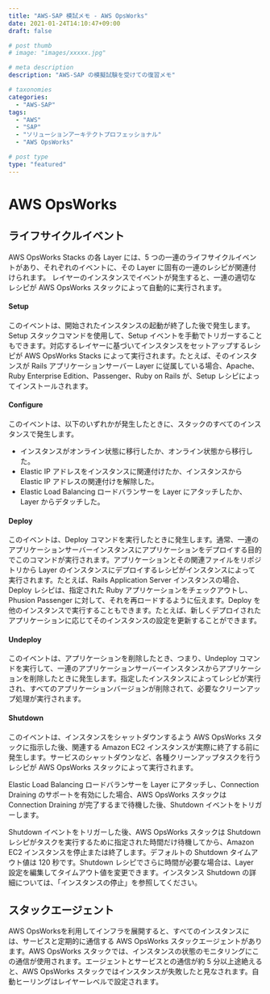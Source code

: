 ```yaml
---
title: "AWS-SAP 模試メモ - AWS OpsWorks"
date: 2021-01-24T14:10:47+09:00
draft: false

# post thumb
# image: "images/xxxxx.jpg"

# meta description
description: "AWS-SAP の模擬試験を受けての復習メモ"

# taxonomies
categories:
  - "AWS-SAP"
tags:
  - "AWS"
  - "SAP"
  - "ソリューションアーキテクトプロフェッショナル"
  - "AWS OpsWorks"

# post type
type: "featured"
---
```


# AWS OpsWorks

## ライフサイクルイベント
AWS OpsWorks Stacks の各 Layer には、5 つの一連のライフサイクルイベントがあり、それぞれのイベントに、その Layer に固有の一連のレシピが関連付けられます。
レイヤーのインスタンスでイベントが発生すると、一連の適切なレシピが AWS OpsWorks スタックによって自動的に実行されます。

#### Setup
このイベントは、開始されたインスタンスの起動が終了した後で発生します。Setup スタックコマンドを使用して、Setup イベントを手動でトリガーすることもできます。対応するレイヤーに基づいてインスタンスをセットアップするレシピが AWS OpsWorks Stacks によって実行されます。たとえば、そのインスタンスが Rails アプリケーションサーバー Layer に従属している場合、Apache、Ruby Enterprise Edition、Passenger、Ruby on Rails が、Setup レシピによってインストールされます。

#### Configure
このイベントは、以下のいずれかが発生したときに、スタックのすべてのインスタンスで発生します。

- インスタンスがオンライン状態に移行したか、オンライン状態から移行した。
- Elastic IP アドレスをインスタンスに関連付けたか、インスタンスから Elastic IP アドレスの関連付けを解除した。
- Elastic Load Balancing ロードバランサーを Layer にアタッチしたか、Layer からデタッチした。

#### Deploy
このイベントは、Deploy コマンドを実行したときに発生します。通常、一連のアプリケーションサーバーインスタンスにアプリケーションをデプロイする目的でこのコマンドが実行されます。アプリケーションとその関連ファイルをリポジトリから Layer のインスタンスにデプロイするレシピがインスタンスによって実行されます。たとえば、Rails Application Server インスタンスの場合、Deploy レシピは、指定された Ruby アプリケーションをチェックアウトし、Phusion Passenger に対して、それを再ロードするように伝えます。Deploy を他のインスタンスで実行することもできます。たとえば、新しくデプロイされたアプリケーションに応じてそのインスタンスの設定を更新することができます。

#### Undeploy
このイベントは、アプリケーションを削除したとき、つまり、Undeploy コマンドを実行して、一連のアプリケーションサーバーインスタンスからアプリケーションを削除したときに発生します。指定したインスタンスによってレシピが実行され、すべてのアプリケーションバージョンが削除されて、必要なクリーンアップ処理が実行されます。

#### Shutdown
このイベントは、インスタンスをシャットダウンするよう AWS OpsWorks スタックに指示した後、関連する Amazon EC2 インスタンスが実際に終了する前に発生します。サービスのシャットダウンなど、各種クリーンアップタスクを行うレシピが AWS OpsWorks スタックによって実行されます。

Elastic Load Balancing ロードバランサーを Layer にアタッチし、Connection Draining のサポートを有効にした場合、AWS OpsWorks スタックは Connection Draining が完了するまで待機した後、Shutdown イベントをトリガーします。

Shutdown イベントをトリガーした後、AWS OpsWorks スタックは Shutdown レシピがタスクを実行するために指定された時間だけ待機してから、Amazon EC2 インスタンスを停止または終了します。デフォルトの Shutdown タイムアウト値は 120 秒です。Shutdown レシピでさらに時間が必要な場合は、Layer 設定を編集してタイムアウト値を変更できます。インスタンス Shutdown の詳細については、「インスタンスの停止」を参照してください。

## スタックエージェント
AWS OpsWorksを利用してインフラを展開すると、すべてのインスタンスには、サービスと定期的に通信する AWS OpsWorks スタックエージェントがあります。AWS OpsWorks スタックでは、インスタンスの状態のモニタリングにこの通信が使用されます。エージェントとサービスとの通信が約 5 分以上途絶えると、AWS OpsWorks スタックではインスタンスが失敗したと見なされます。自動ヒーリングはレイヤーレベルで設定されます。